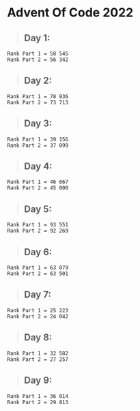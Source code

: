 # Advent Of Code 2022

> ## Day 1:
```
Rank Part 1 = 58 545
Rank Part 2 = 56 342
```
> ## Day 2:
 ```
Rank Part 1 = 78 836
Rank Part 2 = 73 713
 ```
> ## Day 3:
 ```
Rank Part 1 = 39 156
Rank Part 2 = 37 099
 ```
> ## Day 4:
 ```
Rank Part 1 = 46 667
Rank Part 2 = 45 000
 ```
> ## Day 5:
 ```
 Rank Part 1 = 93 551
Rank Part 2 = 92 269
 ```
> ## Day 6:
 ```
Rank Part 1 = 63 079
Rank Part 2 = 63 501
 ```
> ## Day 7:
 ```
Rank Part 1 = 25 223
Rank Part 2 = 24 042
 ```
> ## Day 8:
 ```
Rank Part 1 = 32 582
Rank Part 2 = 27 257
 ```
> ## Day 9:
 ```
Rank Part 1 = 36 014
Rank Part 2 = 29 813
 ```
